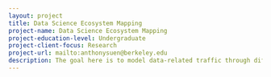 ```yaml
---
layout: project 
title: Data Science Ecosystem Mapping
project-name: Data Science Ecosystem Mapping
project-education-level: Undergraduate
project-client-focus: Research
project-url: mailto:anthonysuen@berkeley.edu
description: The goal here is to model data-related traffic through different departments on campus, creating a simple taxonomy and visualizing in a useful way.
---
```

